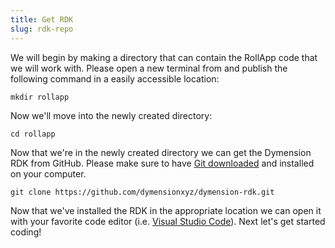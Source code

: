 ```yaml
---
title: Get RDK
slug: rdk-repo
---
```


We will begin by making a directory that can contain the RollApp code that we will work with. Please open a new terminal from and publish the following command in a easily accessible location:

```
mkdir rollapp
```

Now we'll move into the newly created directory:

```
cd rollapp
```

Now that we're in the newly created directory we can get the Dymension RDK from GitHub. Please make sure to have [Git downloaded](https://git-scm.com/downloads) and installed on your computer.

```
git clone https://github.com/dymensionxyz/dymension-rdk.git
```

Now that we've installed the RDK in the appropriate location we can open it with your favorite code editor (i.e. [Visual Studio Code](https://code.visualstudio.com/)). Next let's get started coding!
